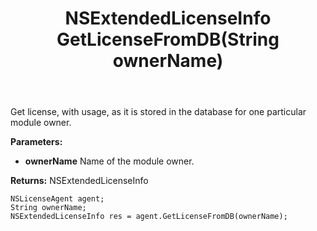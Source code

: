 ﻿---
uid: crmscript_ref_NSLicenseAgent_GetLicenseFromDB
title: NSExtendedLicenseInfo GetLicenseFromDB(String ownerName)
intellisense: NSLicenseAgent.GetLicenseFromDB
keywords: NSLicenseAgent, GetLicenseFromDB
so.topic: reference
---

Get license, with usage, as it is stored in the database for one particular module owner.

**Parameters:**
 - **ownerName** Name of the module owner.

**Returns:** NSExtendedLicenseInfo

```crmscript
NSLicenseAgent agent;
String ownerName;
NSExtendedLicenseInfo res = agent.GetLicenseFromDB(ownerName);
```

